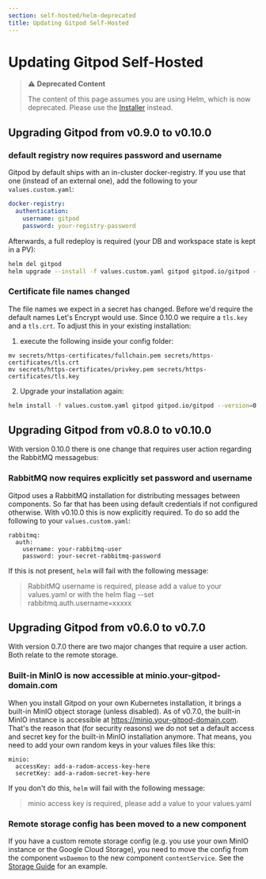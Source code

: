 ```yaml
---
section: self-hosted/helm-deprecated
title: Updating Gitpod Self-Hosted
---
```


<script context="module">
  export const prerender = true;
</script>

# Updating Gitpod Self-Hosted

> ⚠️ **Deprecated Content**
>
> The content of this page assumes you are using Helm, which is now deprecated. Please use the [Installer](../latest) instead.

## Upgrading Gitpod from v0.9.0 to v0.10.0

### default registry now requires password and username

Gitpod by default ships with an in-cluster docker-registry. If you use that one (instead of an external one), add the following to your `values.custom.yaml`:

```yaml
docker-registry:
  authentication:
    username: gitpod
    password: your-registry-password
```

Afterwards, a full redeploy is required (your DB and workspace state is kept in a PV):

```bash
helm del gitpod
helm upgrade --install -f values.custom.yaml gitpod gitpod.io/gitpod --version=0.10.0
```

### Certificate file names changed

The file names we expect in a secret has changed. Before we'd require the default names Let's Encrypt would use. Since 0.10.0 we require a `tls.key` and a `tls.crt`.
To adjust this in your existing installation:

1. execute the following inside your config folder:

```
mv secrets/https-certificates/fullchain.pem secrets/https-certificates/tls.crt
mv secrets/https-certificates/privkey.pem secrets/https-certificates/tls.key
```

2. Upgrade your installation again:

```bash
helm install -f values.custom.yaml gitpod gitpod.io/gitpod --version=0.10.0
```

## Upgrading Gitpod from v0.8.0 to v0.10.0

With version 0.10.0 there is one change that requires user action regarding the RabbitMQ messagebus:

### RabbitMQ now requires explicitly set password and username

Gitpod uses a RabbitMQ installation for distributing messages between components. So far that has been using default credentials if not configured otherwise. With v0.10.0 this is now explicitly required.
To do so add the following to your `values.custom.yaml`:

```
rabbitmq:
  auth:
    username: your-rabbitmq-user
    password: your-secret-rabbitmq-password
```

If this is not present, `helm` will fail with the following message:

> RabbitMQ username is required, please add a value to your values.yaml or with the helm flag --set rabbitmq.auth.username=xxxxx

## Upgrading Gitpod from v0.6.0 to v0.7.0

With version 0.7.0 there are two major changes that require a user action. Both relate to the remote storage.

### Built-in MinIO is now accessible at minio.your-gitpod-domain.com

When you install Gitpod on your own Kubernetes installation, it brings a built-in MinIO object storage (unless disabled). As of v0.7.0, the built-in MinIO instance is accessible at https://minio.your-gitpod-domain.com. That's the reason that (for security reasons) we do not set a default access and secret key for the built-in MinIO installation anymore. That means, you need to add your own random keys in your values files like this:

```
minio:
  accessKey: add-a-radom-access-key-here
  secretKey: add-a-radom-secret-key-here
```

If you don't do this, `helm` will fail with the following message:

> minio access key is required, please add a value to your values.yaml

### Remote storage config has been moved to a new component

If you have a custom remote storage config (e.g. you use your own MinIO instance or the Google Cloud Storage), you need to move the config from the component `wsDaemon` to the new component `contentService`. See the [Storage Guide](./configuration/storage) for an example.
